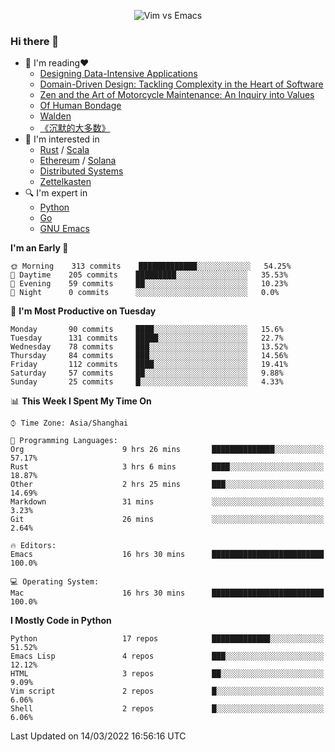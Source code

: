 <p align="center">
    <img src="https://gist.githubusercontent.com/coldnight/e696baffb094e71c96cb302118878eae/raw/40ea5053a6f66cc65f90f437e4173497da225958/banner.gif" alt="Vim vs Emacs" />
</p>

### Hi there 👋

- 📖 I'm reading❤️
    + [Designing Data-Intensive Applications](https://www.oreilly.com/library/view/designing-data-intensive-applications/9781491903063/)
    + [Domain-Driven Design: Tackling Complexity in the Heart of Software](https://www.dddcommunity.org/book/evans_2003/)
    + [Zen and the Art of Motorcycle Maintenance: An Inquiry into Values](https://en.wikipedia.org/wiki/Zen_and_the_Art_of_Motorcycle_Maintenance)
    + [Of Human Bondage](https://en.wikipedia.org/wiki/Of_Human_Bondage)
    + [Walden](https://en.wikipedia.org/wiki/Walden)
    + [《沉默的大多数》](https://en.wikipedia.org/wiki/Silent_majority)
- 🌱 I'm interested in
    + [Rust](https://www.rust-lang.org/) / [Scala](https://www.scala-lang.org/)
    + [Ethereum](https://ethereum.org/en/) / [Solana](https://solana.com/)
	+ [Distributed Systems](https://www.linuxzen.com/notes/topics/20200320174417_%E5%88%86%E5%B8%83%E5%BC%8F/)
	+ [Zettelkasten](https://www.linuxzen.com/notes/notes/20220120080920-slip_box/)
- 🔍 I'm expert in
    + [Python](https://www.python.org/)
    + [Go](https://go.dev/)
    + [GNU Emacs](https://www.gnu.org/software/emacs/)

<!--START_SECTION:waka-->
**I'm an Early 🐤** 

```text
🌞 Morning    313 commits    █████████████░░░░░░░░░░░░   54.25% 
🌆 Daytime    205 commits    █████████░░░░░░░░░░░░░░░░   35.53% 
🌃 Evening    59 commits     ██░░░░░░░░░░░░░░░░░░░░░░░   10.23% 
🌙 Night      0 commits      ░░░░░░░░░░░░░░░░░░░░░░░░░   0.0%

```
📅 **I'm Most Productive on Tuesday** 

```text
Monday       90 commits     ████░░░░░░░░░░░░░░░░░░░░░   15.6% 
Tuesday      131 commits    █████░░░░░░░░░░░░░░░░░░░░   22.7% 
Wednesday    78 commits     ███░░░░░░░░░░░░░░░░░░░░░░   13.52% 
Thursday     84 commits     ███░░░░░░░░░░░░░░░░░░░░░░   14.56% 
Friday       112 commits    ████░░░░░░░░░░░░░░░░░░░░░   19.41% 
Saturday     57 commits     ██░░░░░░░░░░░░░░░░░░░░░░░   9.88% 
Sunday       25 commits     █░░░░░░░░░░░░░░░░░░░░░░░░   4.33%

```


📊 **This Week I Spent My Time On** 

```text
⌚︎ Time Zone: Asia/Shanghai

💬 Programming Languages: 
Org                      9 hrs 26 mins       ██████████████░░░░░░░░░░░   57.17% 
Rust                     3 hrs 6 mins        ████░░░░░░░░░░░░░░░░░░░░░   18.87% 
Other                    2 hrs 25 mins       ███░░░░░░░░░░░░░░░░░░░░░░   14.69% 
Markdown                 31 mins             ░░░░░░░░░░░░░░░░░░░░░░░░░   3.23% 
Git                      26 mins             ░░░░░░░░░░░░░░░░░░░░░░░░░   2.64%

🔥 Editors: 
Emacs                    16 hrs 30 mins      █████████████████████████   100.0%

💻 Operating System: 
Mac                      16 hrs 30 mins      █████████████████████████   100.0%

```

**I Mostly Code in Python** 

```text
Python                   17 repos            █████████████░░░░░░░░░░░░   51.52% 
Emacs Lisp               4 repos             ███░░░░░░░░░░░░░░░░░░░░░░   12.12% 
HTML                     3 repos             ██░░░░░░░░░░░░░░░░░░░░░░░   9.09% 
Vim script               2 repos             █░░░░░░░░░░░░░░░░░░░░░░░░   6.06% 
Shell                    2 repos             █░░░░░░░░░░░░░░░░░░░░░░░░   6.06%

```



 Last Updated on 14/03/2022 16:56:16 UTC
<!--END_SECTION:waka-->

